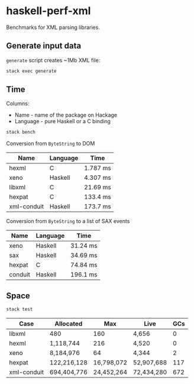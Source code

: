 # haskell-perf-xml

Benchmarks for XML parsing libraries.

## Generate input data

`generate` script creates ~1Mb XML file:

``` bash
stack exec generate
```

## Time

Columns:

- Name - name of the package on Hackage
- Language - pure Haskell or a C binding

``` bash
stack bench
```

Conversion from `ByteString` to DOM

| Name | Language | Time |
|------|----------|------|
| hexml | C | 1.787 ms |
| xeno | Haskell| 4.307 ms |
| libxml | C | 21.69 ms |
| hexpat | C | 133.4 ms |
| xml-conduit | Haskell | 173.7 ms |

Conversion from `ByteString` to a list of SAX events

| Name | Language | Time |
|------|----------|------|
| xeno | Haskell | 31.24 ms |
| sax | Haskell | 34.69 ms |
| hexpat | C | 74.84 ms |
| conduit | Haskell | 196.1 ms |

## Space

``` bash
stack test
```

| Case        |   Allocated |        Max |       Live | GCs |
|-------------|-------------|------------|------------|-----|
| libxml      |         480 |        160 |      4,656 |   0 |
| hexml       |   1,118,744 |        216 |      4,520 |   0 |
| xeno        |   8,184,976 |         64 |      4,344 |   2 |
| hexpat      | 122,216,128 | 16,798,072 | 52,907,688 | 117 |
| xml-conduit | 694,404,776 | 24,452,264 | 72,434,280 | 672 |
